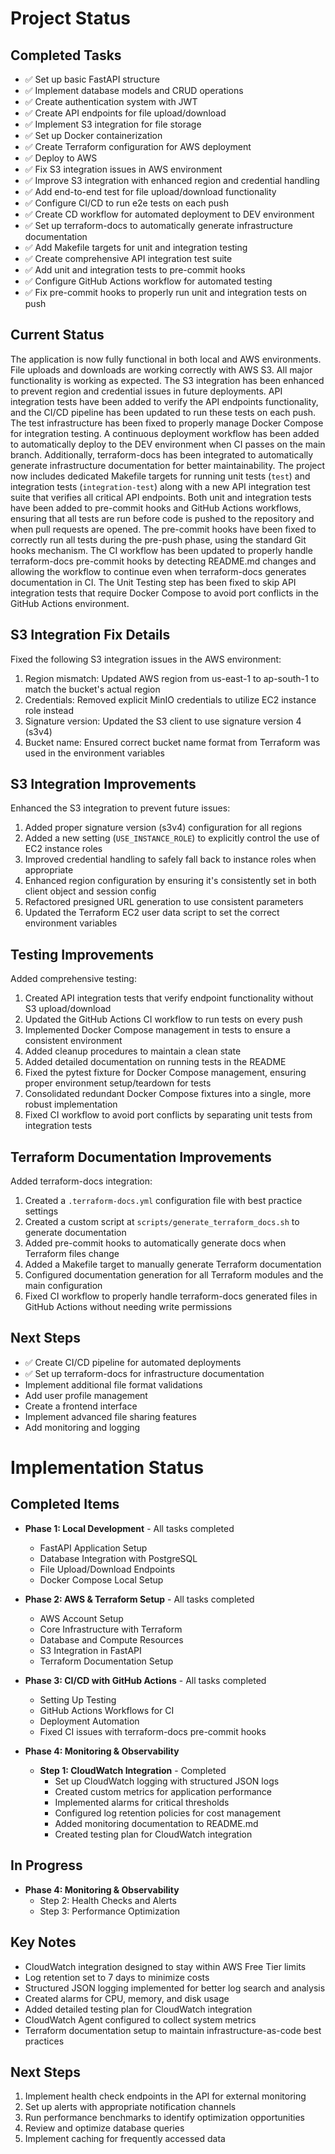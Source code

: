 # Project Status

## Completed Tasks
- ✅ Set up basic FastAPI structure
- ✅ Implement database models and CRUD operations
- ✅ Create authentication system with JWT
- ✅ Create API endpoints for file upload/download
- ✅ Implement S3 integration for file storage
- ✅ Set up Docker containerization
- ✅ Create Terraform configuration for AWS deployment
- ✅ Deploy to AWS
- ✅ Fix S3 integration issues in AWS environment
- ✅ Improve S3 integration with enhanced region and credential handling
- ✅ Add end-to-end test for file upload/download functionality
- ✅ Configure CI/CD to run e2e tests on each push
- ✅ Create CD workflow for automated deployment to DEV environment
- ✅ Set up terraform-docs to automatically generate infrastructure documentation
- ✅ Add Makefile targets for unit and integration testing
- ✅ Create comprehensive API integration test suite
- ✅ Add unit and integration tests to pre-commit hooks
- ✅ Configure GitHub Actions workflow for automated testing
- ✅ Fix pre-commit hooks to properly run unit and integration tests on push

## Current Status
The application is now fully functional in both local and AWS environments. File uploads and downloads are working correctly with AWS S3. All major functionality is working as expected. The S3 integration has been enhanced to prevent region and credential issues in future deployments. API integration tests have been added to verify the API endpoints functionality, and the CI/CD pipeline has been updated to run these tests on each push. The test infrastructure has been fixed to properly manage Docker Compose for integration testing. A continuous deployment workflow has been added to automatically deploy to the DEV environment when CI passes on the main branch. Additionally, terraform-docs has been integrated to automatically generate infrastructure documentation for better maintainability. The project now includes dedicated Makefile targets for running unit tests (`test`) and integration tests (`integration-test`) along with a new API integration test suite that verifies all critical API endpoints. Both unit and integration tests have been added to pre-commit hooks and GitHub Actions workflows, ensuring that all tests are run before code is pushed to the repository and when pull requests are opened. The pre-commit hooks have been fixed to correctly run all tests during the pre-push phase, using the standard Git hooks mechanism. The CI workflow has been updated to properly handle terraform-docs pre-commit hooks by detecting README.md changes and allowing the workflow to continue even when terraform-docs generates documentation in CI. The Unit Testing step has been fixed to skip API integration tests that require Docker Compose to avoid port conflicts in the GitHub Actions environment.

## S3 Integration Fix Details
Fixed the following S3 integration issues in the AWS environment:
1. Region mismatch: Updated AWS region from us-east-1 to ap-south-1 to match the bucket's actual region
2. Credentials: Removed explicit MinIO credentials to utilize EC2 instance role instead
3. Signature version: Updated the S3 client to use signature version 4 (s3v4)
4. Bucket name: Ensured correct bucket name format from Terraform was used in the environment variables

## S3 Integration Improvements
Enhanced the S3 integration to prevent future issues:
1. Added proper signature version (s3v4) configuration for all regions
2. Added a new setting (`USE_INSTANCE_ROLE`) to explicitly control the use of EC2 instance roles
3. Improved credential handling to safely fall back to instance roles when appropriate
4. Enhanced region configuration by ensuring it's consistently set in both client object and session config
5. Refactored presigned URL generation to use consistent parameters
6. Updated the Terraform EC2 user data script to set the correct environment variables

## Testing Improvements
Added comprehensive testing:
1. Created API integration tests that verify endpoint functionality without S3 upload/download
2. Updated the GitHub Actions CI workflow to run tests on every push
3. Implemented Docker Compose management in tests to ensure a consistent environment
4. Added cleanup procedures to maintain a clean state
5. Added detailed documentation on running tests in the README
6. Fixed the pytest fixture for Docker Compose management, ensuring proper environment setup/teardown for tests
7. Consolidated redundant Docker Compose fixtures into a single, more robust implementation
8. Fixed CI workflow to avoid port conflicts by separating unit tests from integration tests

## Terraform Documentation Improvements
Added terraform-docs integration:
1. Created a `.terraform-docs.yml` configuration file with best practice settings
2. Created a custom script at `scripts/generate_terraform_docs.sh` to generate documentation
3. Added pre-commit hooks to automatically generate docs when Terraform files change
4. Added a Makefile target to manually generate Terraform documentation
5. Configured documentation generation for all Terraform modules and the main configuration
6. Fixed CI workflow to properly handle terraform-docs generated files in GitHub Actions without needing write permissions

## Next Steps
- ✅ Create CI/CD pipeline for automated deployments
- ✅ Set up terraform-docs for infrastructure documentation
- Implement additional file format validations
- Add user profile management
- Create a frontend interface
- Implement advanced file sharing features
- Add monitoring and logging

# Implementation Status

## Completed Items
- **Phase 1: Local Development** - All tasks completed
  - FastAPI Application Setup
  - Database Integration with PostgreSQL
  - File Upload/Download Endpoints
  - Docker Compose Local Setup

- **Phase 2: AWS & Terraform Setup** - All tasks completed
  - AWS Account Setup
  - Core Infrastructure with Terraform
  - Database and Compute Resources
  - S3 Integration in FastAPI
  - Terraform Documentation Setup

- **Phase 3: CI/CD with GitHub Actions** - All tasks completed
  - Setting Up Testing
  - GitHub Actions Workflows for CI
  - Deployment Automation
  - Fixed CI issues with terraform-docs pre-commit hooks

- **Phase 4: Monitoring & Observability**
  - **Step 1: CloudWatch Integration** - Completed
    - Set up CloudWatch logging with structured JSON logs
    - Created custom metrics for application performance
    - Implemented alarms for critical thresholds
    - Configured log retention policies for cost management
    - Added monitoring documentation to README.md
    - Created testing plan for CloudWatch integration

## In Progress
- **Phase 4: Monitoring & Observability**
  - Step 2: Health Checks and Alerts
  - Step 3: Performance Optimization

## Key Notes
- CloudWatch integration designed to stay within AWS Free Tier limits
- Log retention set to 7 days to minimize costs
- Structured JSON logging implemented for better log search and analysis
- Created alarms for CPU, memory, and disk usage
- Added detailed testing plan for CloudWatch integration
- CloudWatch Agent configured to collect system metrics
- Terraform documentation setup to maintain infrastructure-as-code best practices

## Next Steps
1. Implement health check endpoints in the API for external monitoring
2. Set up alerts with appropriate notification channels
3. Run performance benchmarks to identify optimization opportunities
4. Review and optimize database queries
5. Implement caching for frequently accessed data
